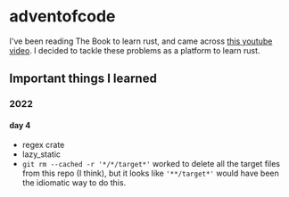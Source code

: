 # adventofcode

I've been reading The Book to learn rust, and came across [this youtube video](https://www.youtube.com/watch?v=U16RnpV48KQ). I decided to tackle these problems as a platform to learn rust.

## Important things I learned 
### 2022
#### day 4
- regex crate
- lazy_static
- ```git rm --cached -r '*/*/target*'``` worked to delete all the target files from this repo (I think), but it looks like ```'**/target*'``` would have been the idiomatic way to do this.